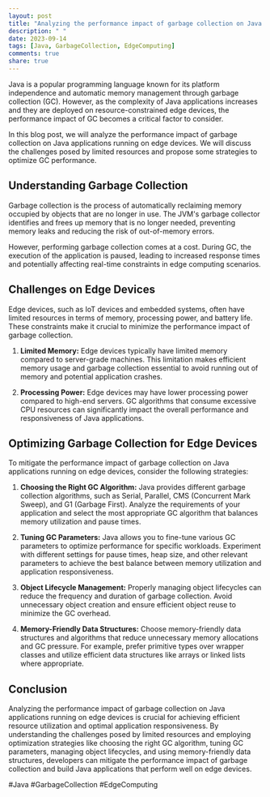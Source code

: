 ```yaml
---
layout: post
title: "Analyzing the performance impact of garbage collection on Java applications running on edge devices"
description: " "
date: 2023-09-14
tags: [Java, GarbageCollection, EdgeComputing]
comments: true
share: true
---
```


Java is a popular programming language known for its platform independence and automatic memory management through garbage collection (GC). However, as the complexity of Java applications increases and they are deployed on resource-constrained edge devices, the performance impact of GC becomes a critical factor to consider.

In this blog post, we will analyze the performance impact of garbage collection on Java applications running on edge devices. We will discuss the challenges posed by limited resources and propose some strategies to optimize GC performance.

## Understanding Garbage Collection

Garbage collection is the process of automatically reclaiming memory occupied by objects that are no longer in use. The JVM's garbage collector identifies and frees up memory that is no longer needed, preventing memory leaks and reducing the risk of out-of-memory errors.

However, performing garbage collection comes at a cost. During GC, the execution of the application is paused, leading to increased response times and potentially affecting real-time constraints in edge computing scenarios.

## Challenges on Edge Devices

Edge devices, such as IoT devices and embedded systems, often have limited resources in terms of memory, processing power, and battery life. These constraints make it crucial to minimize the performance impact of garbage collection.

1. **Limited Memory:** Edge devices typically have limited memory compared to server-grade machines. This limitation makes efficient memory usage and garbage collection essential to avoid running out of memory and potential application crashes.

2. **Processing Power:** Edge devices may have lower processing power compared to high-end servers. GC algorithms that consume excessive CPU resources can significantly impact the overall performance and responsiveness of Java applications.

## Optimizing Garbage Collection for Edge Devices

To mitigate the performance impact of garbage collection on Java applications running on edge devices, consider the following strategies:

1. **Choosing the Right GC Algorithm:** Java provides different garbage collection algorithms, such as Serial, Parallel, CMS (Concurrent Mark Sweep), and G1 (Garbage First). Analyze the requirements of your application and select the most appropriate GC algorithm that balances memory utilization and pause times.

2. **Tuning GC Parameters:** Java allows you to fine-tune various GC parameters to optimize performance for specific workloads. Experiment with different settings for pause times, heap size, and other relevant parameters to achieve the best balance between memory utilization and application responsiveness.

3. **Object Lifecycle Management:** Properly managing object lifecycles can reduce the frequency and duration of garbage collection. Avoid unnecessary object creation and ensure efficient object reuse to minimize the GC overhead.

4. **Memory-Friendly Data Structures:** Choose memory-friendly data structures and algorithms that reduce unnecessary memory allocations and GC pressure. For example, prefer primitive types over wrapper classes and utilize efficient data structures like arrays or linked lists where appropriate.

## Conclusion

Analyzing the performance impact of garbage collection on Java applications running on edge devices is crucial for achieving efficient resource utilization and optimal application responsiveness. By understanding the challenges posed by limited resources and employing optimization strategies like choosing the right GC algorithm, tuning GC parameters, managing object lifecycles, and using memory-friendly data structures, developers can mitigate the performance impact of garbage collection and build Java applications that perform well on edge devices.

#Java #GarbageCollection #EdgeComputing